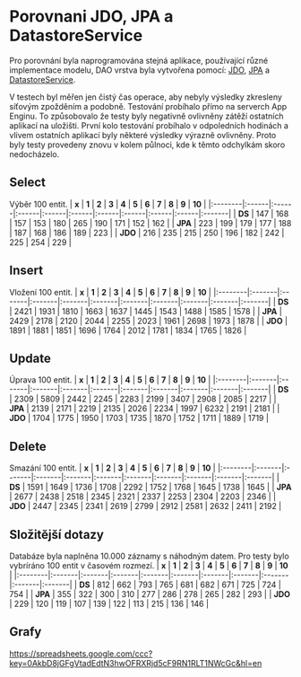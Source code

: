 # Porovnani JDO, JPA a DatastoreService #
Pro porovnání byla naprogramována stejná aplikace, používající různé implementace modelu, DAO vrstva byla vytvořena pomocí: [JDO](JDO.md), [JPA](JPA.md) a [DatastoreService](DatastoreService.md).

V testech byl měřen jen čistý čas operace, aby nebyly výsledky zkresleny síťovým zpožděním a podobně. Testování probíhalo přímo na serverch App Enginu. To způsobovalo že testy byly negativně ovlivněny zátěží ostatních aplikací na uložišti. První kolo testování probíhalo v odpoledních hodinách a vlivem ostatních aplikací byly některé výsledky výrazně ovlivněny. Proto byly testy provedeny znovu v kolem půlnoci, kde k těmto odchylkám skoro nedocházelo.

## Select ##
Výběr 100 entit.
| **x**   | **1** | **2** | **3** | **4** | **5** | **6** | **7** | **8** | **9** | **10** |
|:--------|:------|:------|:------|:------|:------|:------|:------|:------|:------|:-------|
| **DS**  | 147 | 168 | 157 | 153 | 180 | 265 | 190 | 171 | 152 | 162  |
| **JPA** | 223 | 199 | 179 | 177 | 188 | 187 | 168 | 186 | 189 | 223  |
| **JDO** | 216 | 235 | 215 | 250 | 196 | 182 | 242 | 225 | 254 | 229  |

## Insert ##
Vložení 100 entit.
| **x**   | **1**  | **2**  | **3**  | **4**  | **5**  | **6**  | **7**  | **8**  | **9**  | **10** |
|:--------|:-------|:-------|:-------|:-------|:-------|:-------|:-------|:-------|:-------|:-------|
| **DS**  | 2421 | 1931 | 1810 | 1663 | 1637 | 1445 | 1543 | 1488 | 1585 | 1578 |
| **JPA** | 2429 | 2178 | 2120 | 2044 | 2255 | 2023 | 1961 | 2698 | 1973 | 1878 |
| **JDO** | 1891 | 1881 | 1851 | 1696 | 1764 | 2012 | 1781 | 1834 | 1765 | 1826 |

## Update ##
Úprava 100 entit.
| **x**   | **1**  | **2**  | **3**  | **4**  | **5**  | **6**  | **7**  | **8**  | **9**  | **10** |
|:--------|:-------|:-------|:-------|:-------|:-------|:-------|:-------|:-------|:-------|:-------|
| **DS**  | 2309 | 5809 | 2442 | 2245 | 2283 | 2199 | 3407 | 2908 | 2085 | 2217 |
| **JPA** | 2139 | 2171 | 2219 | 2135 | 2026 | 2234 | 1997 | 6232 | 2191 | 2181 |
| **JDO** | 1704 | 1775 | 1950 | 1703 | 1735 | 1870 | 1752 | 1711 | 1889 | 1719 |

## Delete ##
Smazání 100 entit.
| **x**   | **1**  | **2**  | **3**  | **4**  | **5**  | **6**  | **7**  | **8**  | **9**  | **10** |
|:--------|:-------|:-------|:-------|:-------|:-------|:-------|:-------|:-------|:-------|:-------|
| **DS**  | 1591 | 1649 | 1736 | 1708 | 2292 | 1752 | 1768 | 1645 | 1738 | 1645 |
| **JPA** | 2677 | 2438 | 2518 | 2345 | 2321 | 2337 | 2253 | 2304 | 2203 | 2346 |
| **JDO** | 2447 | 2345 | 2341 | 2619 | 2799 | 2912 | 2581 | 2632 | 2411 | 2192 |

## Složitější dotazy ##
Databáze byla naplněna 10.000 záznamy s náhodným datem.
Pro testy bylo vybríráno 100 entit v časovém rozmezí.
| **x**   | **1**  | **2**  | **3**  | **4**  | **5**  | **6**  | **7**  | **8**  | **9**  | **10** |
|:--------|:-------|:-------|:-------|:-------|:-------|:-------|:-------|:-------|:-------|:-------|
| **DS**  | 812  | 662  | 793  | 765  | 681  | 682  | 671  | 725  | 724  | 754  |
| **JPA** | 355  | 322  | 300  | 310  | 277  | 286  | 278  | 265  | 282  | 293  |
| **JDO** | 229  | 120  | 119  | 107  | 139  | 122  | 113  | 215  | 136  | 146  |

## Grafy ##
https://spreadsheets.google.com/ccc?key=0AkbD8jGFgVtadEdtN3hwOFRXRjd5cF9RN1RLT1NWcGc&hl=en